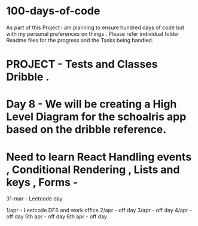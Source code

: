 # 100-days-of-code

As part of this Project i am planning to ensure hundred days of code but with my personal preferences on things . 
Please refer individual folder Readme files for the progress and the Tasks being handled.


# PROJECT - Tests and Classes Dribble . 

# Day 8 - We will be creating a High Level Diagram for the schoalris app based on the dribble reference.

# Need to learn React Handling events , Conditional Rendering , Lists and keys , Forms - 

31-mar - Leetcode day

1/apr - Leetcode DFS and work office
2/apr - off day
3/apr - off day
4/apr - off day
5th apr - off day
6th apr - off day